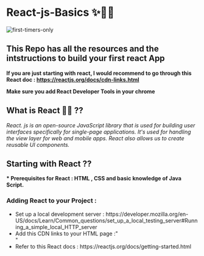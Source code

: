 # React-js-Basics ✨👨‍💻

![first-timers-only](https://img.shields.io/badge/first--timers--only-friendly-tomato.svg?style=flat&logo=git)



## This Repo has all the resources and the intstructions to build your first react App

__If you are just starting with react, I would recommend to go through this React doc : https://reactjs.org/docs/cdn-links.html__

__Make sure you add React Developer Tools in your chrome__

## What is React 👨‍💻 ??

_React. js is an open-source JavaScript library that is used for building user interfaces specifically for single-page applications. It's used for handling the view layer for web and mobile apps. React also allows us to create reusable UI components._
 
## Starting with React ??

 __* Prerequisites for React : HTML , CSS and basic knowledge of Java Script.__

### Adding React to your Project :
<ul>
 
 <li> Set up a local development server : https://developer.mozilla.org/en-US/docs/Learn/Common_questions/set_up_a_local_testing_server#Running_a_simple_local_HTTP_server
 <li> Add this CDN links to your HTML page :" <script crossorigin src="https://unpkg.com/react@16/umd/react.development.js"></script>
<script crossorigin src="https://unpkg.com/react-dom@16/umd/react-dom.development.js"></script> </li>"

 <li> Refer to this React docs : https://reactjs.org/docs/getting-started.html </li>
 </ul>
 
 
 
